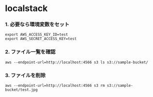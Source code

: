 # localstack

### 1. 必要なら環境変数をセット

```
export AWS_ACCESS_KEY_ID=test
export AWS_SECRET_ACCESS_KEY=test
```

### 2. ファイル一覧を確認

```
aws --endpoint-url=http://localhost:4566 s3 ls s3://sample-bucket/
```

### 3. ファイルを削除

```
aws --endpoint-url=http://localhost:4566 s3 rm s3://sample-bucket/test.jpg
```

